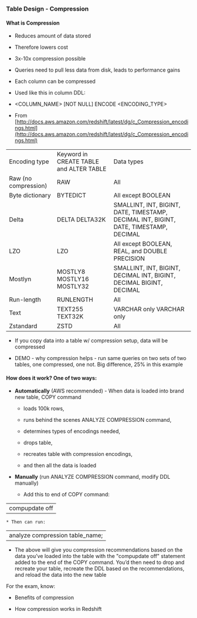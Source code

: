 ### Table Design - Compression

#### What is Compression

* Reduces amount of data stored

* Therefore lowers cost

* 3x-10x compression possible

* Queries need to pull less data from disk, leads to performance gains

* Each column can be compressed

* Used like this in column DDL: 

* <COLUMN_NAME> <DATATYPE> [NOT NULL] ENCODE <ENCODING_TYPE>

* From [http://docs.aws.amazon.com/redshift/latest/dg/c_Compression_encodings.html](http://docs.aws.amazon.com/redshift/latest/dg/c_Compression_encodings.html)

<table>
  <tr>
    <td>Encoding type</td>
    <td>Keyword in CREATE TABLE and ALTER TABLE</td>
    <td>Data types</td>
  </tr>
  <tr>
    <td>Raw (no compression)</td>
    <td>RAW</td>
    <td>All</td>
  </tr>
  <tr>
    <td>Byte dictionary</td>
    <td>BYTEDICT</td>
    <td>All except BOOLEAN</td>
  </tr>
  <tr>
    <td>Delta</td>
    <td>DELTA
DELTA32K</td>
    <td>SMALLINT, INT, BIGINT, DATE, TIMESTAMP, DECIMAL
INT, BIGINT, DATE, TIMESTAMP, DECIMAL</td>
  </tr>
  <tr>
    <td>LZO</td>
    <td>LZO</td>
    <td>All except BOOLEAN, REAL, and DOUBLE PRECISION</td>
  </tr>
  <tr>
    <td>Mostlyn</td>
    <td>MOSTLY8
MOSTLY16
MOSTLY32</td>
    <td>SMALLINT, INT, BIGINT, DECIMAL
INT, BIGINT, DECIMAL
BIGINT, DECIMAL</td>
  </tr>
  <tr>
    <td>Run-length</td>
    <td>RUNLENGTH</td>
    <td>All</td>
  </tr>
  <tr>
    <td>Text</td>
    <td>TEXT255
TEXT32K</td>
    <td>VARCHAR only
VARCHAR only</td>
  </tr>
  <tr>
    <td>Zstandard</td>
    <td>ZSTD</td>
    <td>All</td>
  </tr>
</table>


* If you copy data into a table w/ compression setup, data will be compressed

* DEMO - why compression helps - run same queries on two sets of two tables, one compressed, one not. Big difference, 25% in this example

#### How does it work?  One of two ways:

* **Automatically** (AWS recommended) - When data is loaded into brand new table, COPY command 

    * loads 100k rows, 

    * runs behind the scenes ANALYZE COMPRESSION command, 

    * determines types of encodings needed, 

    * drops table, 

    * recreates table with compression encodings, 

    * and then all the data is loaded

* **Manually** (run ANALYZE COMPRESSION command, modify DDL manually)

    * Add this to end of COPY command:

<table>
  <tr>
    <td>compupdate off</td>
  </tr>
</table>


    * Then can run:

<table>
  <tr>
    <td>analyze compression table_name;</td>
  </tr>
</table>


* The above will give you compression recommendations based on the data you’ve loaded into the table with the "compupdate off" statement added to the end of the COPY command.  You’d then need to drop and recreate your table, recreate the DDL based on the recommendations, and reload the data into the new table

For the exam, know:

* Benefits of compression

* How compression works in Redshift
